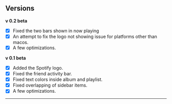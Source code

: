 ## Versions

**v 0.2 beta**

- [x] Fixed the two bars shown in now playing  
- [x] An attempt to fix the logo not showing issue for platforms other than macos.  
- [x] A few optimizations.

**v 0.1 beta**  	

- [x] Added the Spotify logo.  
- [x] Fixed the friend activity bar.  
- [x] Fixed text colors inside album and playlist.  
- [x] Fixed overlapping of sidebar items.  
- [x] A few optimizations.
***
